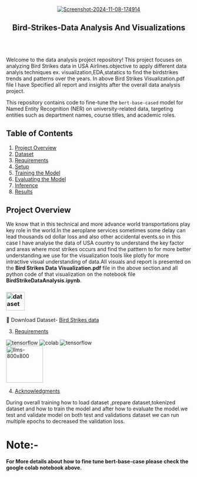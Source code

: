 
<div align="center">
<a href="https://ibb.co/bPHp8kW"><img src="https://i.ibb.co/Y3DvqxR/Screenshot-2024-11-08-174914.png" alt="Screenshot-2024-11-08-174914" border="0"></a>

  ## Bird-Strikes-Data Analysis And Visualizations
</div> 

<br></br>


Welcome to the data analysis project repository! This project focuses on analyzing Bird Strikes data in USA Airlines.objective to apply different data analyis techniques ex. visualization,EDA,statatics to find the birdstrikes trends and patterns over the years.
In above Bird Strikes Visualization.pdf file I have Specified all report and insights after the overall data analysis project.




This repository contains code to fine-tune the `bert-base-cased` model for Named Entity Recognition (NER) on university-related data, targeting entities such as department names, course titles, and academic roles.

## **Table of Contents**
1. [Project Overview](#project-overview)
2. [Dataset](#dataset)
3. [Requirements](#requirements)
4. [Setup](#setup)
5. [Training the Model](#training-the-model)
6. [Evaluating the Model](#evaluating-the-model)
7. [Inference](#inference)
8. [Results](#results)

## **Project Overview**

We know that in this technical and more advance world transportations play key role in the world.In the aeroplane services sometimes some delay can lead thousands od dollar loss and also other accidental events.so in this case I have analyse the data of USA country  to understand the key factor and areas where most strikes occurs and find the patttern to for more better understanding.we  use for  the visualization tools like plotly for more intractive visual understanding of data.All visuals and report is presented on the **Bird Strikes Data Visualization.pdf** file in the above section.and all python code of that visualization on the notebook file **BirdStrikeDataAnalysis.ipynb**.

###  <a href="https://imgbb.com/"><img src="https://i.ibb.co/D9vKsxH/dataset.png" alt="dataset" border="0"  width="50"></a> 
 
🔗 Download Dataset- [Bird Strikes data]([https://link-to-your-dataset.com](https://docs.google.com/spreadsheets/d/1PF1PQ4-qg4ySrtyOXiF6SFGX7P0Qfl_r/edit?usp=sharing&ouid=108302795397133931709&rtpof=true&sd=true)) 





3. [Requirements](#requirements)


<div id="badges" align="start">

  <a >
    <img src="https://img.shields.io/badge/Python-3776AB?style=for-the-badge&logo=python&logoColor=white" alt="tensorflow"/>
  </a>


   <a >
    <img src="https://img.shields.io/badge/Colab-F9AB00?style=for-the-badge&logo=googlecolab&color=525252" alt="colab"/>

     
  </a>

   <a >
    <img src="https://img.shields.io/badge/TensorFlow-FF6F00?style=for-the-badge&logo=tensorflow&logoColor=white" alt="tensorflow"/>

  </a>
 
</div>


<a >
<img src="https://i.ibb.co/k2F2Bgz/llms-800x800.png" alt="llms-800x800" border="0"  width="100"/>
  </a>



  4. [Acknowledgments](#acknowledgments)

During overall training how to load dataset ,prepare dataset,tokenized dataset and how to train the model and after how to evaluate the model.we test and validate model on both test and validations dataset we can run multiple epochs to decreased the validation loss.


# Note:- 
**For More details about how to fine tune bert-base-case please check the google colab notebook above.**





